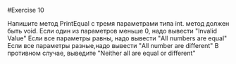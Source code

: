 #Exercise 10

Напишите метод PrintEqual с тремя параметрами типа int.
метод должен быть void. 
Если один из параметров меньше 0, надо вывести "Invalid Value"
Если все параметры равны, надо вывести "All numbers are equal"
Если все параметры разные,надо вывести "All number are different"
В противном случае, выведите "Neither all are equal or different"
